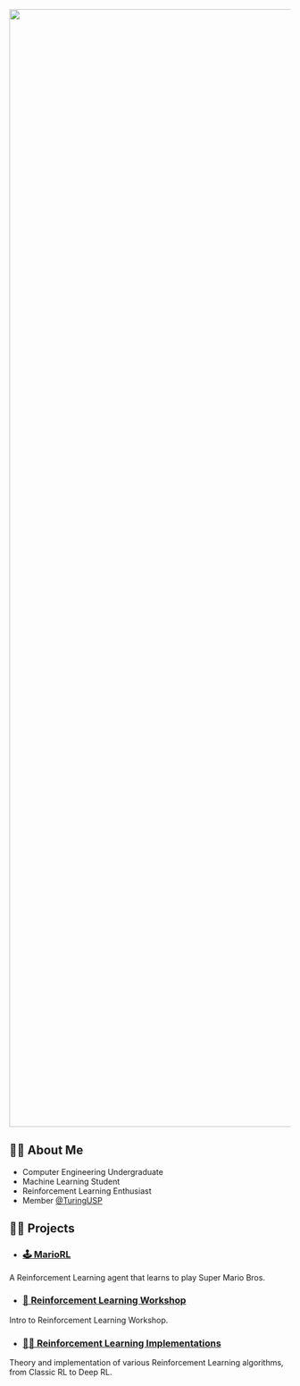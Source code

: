 <img src="https://github.com/Berbardo/Berbardo/blob/master/img/CVOptimized.gif?raw=true" width="2000" />

## 👨‍💻 About Me

 - Computer Engineering Undergraduate
 - Machine Learning Student
 - Reinforcement Learning Enthusiast
 - Member [@TuringUSP](https://github.com/turing-usp)

## 👷‍♂️ Projects

 - ### [🕹 MarioRL](https://github.com/Berbardo/MarioRL)

A Reinforcement Learning agent that learns to play Super Mario Bros.

- ### [👾 Reinforcement Learning Workshop](https://github.com/turing-usp/Workshop-de-Aprendizado-por-Reforco)

Intro to Reinforcement Learning Workshop.

- ### [👨‍💻 Reinforcement Learning Implementations](https://github.com/turing-usp/Aprendizado-por-Reforco)

Theory and implementation of various Reinforcement Learning algorithms, from Classic RL to Deep RL. 
